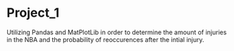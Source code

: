 # Project_1

Utilizing Pandas and MatPlotLib in order to determine the amount of injuries in the NBA and the probability of reoccurences after the intial injury. 
